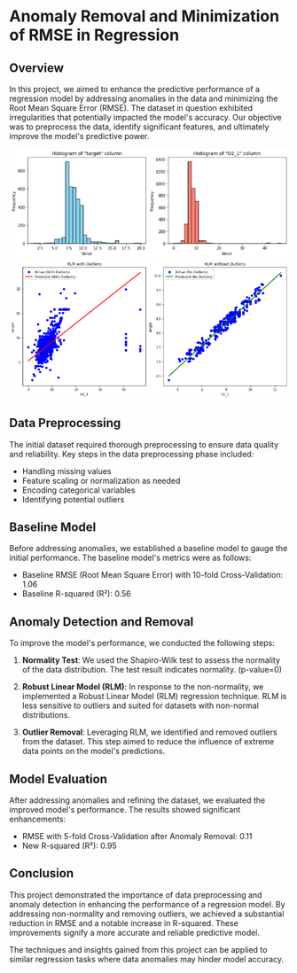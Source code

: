 # Anomaly Removal and Minimization of RMSE in Regression

## Overview

In this project, we aimed to enhance the predictive performance of a regression model by addressing anomalies in the data and minimizing the Root Mean Square Error (RMSE). The dataset in question exhibited irregularities that potentially impacted the model's accuracy. Our objective was to preprocess the data, identify significant features, and ultimately improve the model's predictive power.

![Histogram](images/hist.png)
![Regression](images/reg.png)

## Data Preprocessing

The initial dataset required thorough preprocessing to ensure data quality and reliability. Key steps in the data preprocessing phase included:

- Handling missing values
- Feature scaling or normalization as needed
- Encoding categorical variables
- Identifying potential outliers

## Baseline Model

Before addressing anomalies, we established a baseline model to gauge the initial performance. The baseline model's metrics were as follows:

- Baseline RMSE (Root Mean Square Error) with 10-fold Cross-Validation: 1.06
- Baseline R-squared (R²): 0.56

## Anomaly Detection and Removal

To improve the model's performance, we conducted the following steps:

1. **Normality Test**: We used the Shapiro-Wilk test to assess the normality of the data distribution. The test result indicates normality. (p-value=0)

2. **Robust Linear Model (RLM)**: In response to the non-normality, we implemented a Robust Linear Model (RLM) regression technique. RLM is less sensitive to outliers and suited for datasets with non-normal distributions.

3. **Outlier Removal**: Leveraging RLM, we identified and removed outliers from the dataset. This step aimed to reduce the influence of extreme data points on the model's predictions.

## Model Evaluation

After addressing anomalies and refining the dataset, we evaluated the improved model's performance. The results showed significant enhancements:

- RMSE with 5-fold Cross-Validation after Anomaly Removal: 0.11
- New R-squared (R²): 0.95

## Conclusion

This project demonstrated the importance of data preprocessing and anomaly detection in enhancing the performance of a regression model. By addressing non-normality and removing outliers, we achieved a substantial reduction in RMSE and a notable increase in R-squared. These improvements signify a more accurate and reliable predictive model.

The techniques and insights gained from this project can be applied to similar regression tasks where data anomalies may hinder model accuracy.



